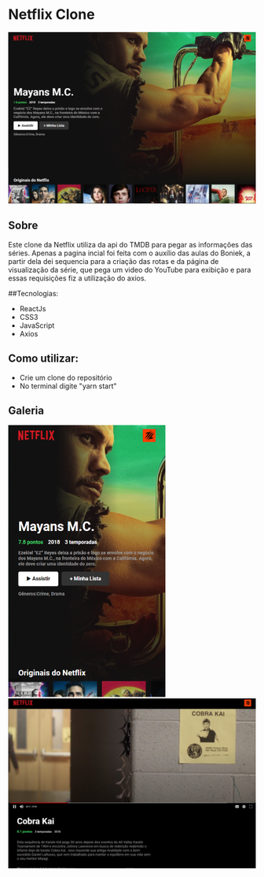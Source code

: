 
# Netflix Clone

<img width="720" src="src/to_readme/img1.png">


## Sobre

Este clone da Netflix utiliza da api do TMDB para pegar as informações das séries.
Apenas a pagina incial foi feita com o auxílio das aulas do Boniek, a partir dela dei sequencia para a criação das rotas
e da página de visualização da série, que pega um video do YouTube para exibição e para essas requisições fiz a utilização do axios.



##Tecnologias:

* ReactJs
* CSS3
* JavaScript
* Axios

## Como utilizar:

 * Crie um clone do repositório
 * No terminal digite "yarn start"

## Galeria

<img width="320" src="src/to_readme/img2.png">
<img width="720" src="src/to_readme/img3.png">

